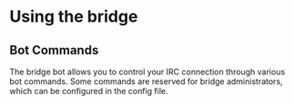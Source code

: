 # Using the bridge


## Bot Commands

The bridge bot allows you to control your IRC connection through various bot commands. Some
commands are reserved for bridge administrators, which can be configured in the config file.

